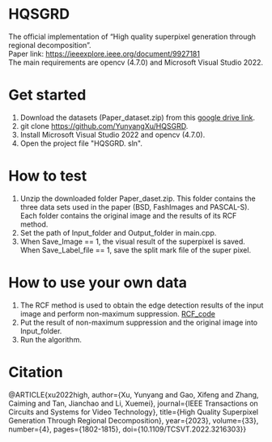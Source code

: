 # HQSGRD
The official implementation of “High quality superpixel generation through regional decomposition”.<br>
Paper link: https://ieeexplore.ieee.org/document/9927181 <br>
The main requirements are opencv (4.7.0) and Microsoft Visual Studio 2022.


# Get started
1. Download the datasets (Paper_dataset.zip) from this [google drive link](https://drive.google.com/file/d/1JRiz-e8Ufogh2Dz342rplafY_0pkhujK/view?usp=sharing).
2. git clone https://github.com/YunyangXu/HQSGRD. 
3. Install Microsoft Visual Studio 2022 and opencv (4.7.0).
4. Open the project file "HQSGRD. sln".
    
# How to test
1. Unzip the downloaded folder Paper_daset.zip. This folder contains the three data sets used in the paper (BSD, FashImages and PASCAL-S). Each folder contains the original image and the results of its RCF method.
2. Set the path of Input_folder and Output_folder in main.cpp.
3. When Save_Image == 1, the visual result of the superpixel is saved. When Save_Label_file == 1, save the split mark file of the super pixel.

# How to use your own data
1. The RCF method is used to obtain the edge detection results of the input image and perform non-maximum suppression. [RCF_code](https://github.com/yun-liu/RCF)
2. Put the result of non-maximum suppression and the original image into Input_folder.  
3. Run the algorithm.

# Citation

@ARTICLE{xu2022high,
  author={Xu, Yunyang and Gao, Xifeng and Zhang, Caiming and Tan, Jianchao and Li, Xuemei},
  journal={IEEE Transactions on Circuits and Systems for Video Technology}, 
  title={High Quality Superpixel Generation Through Regional Decomposition}, 
  year={2023},
  volume={33},
  number={4},
  pages={1802-1815},
  doi={10.1109/TCSVT.2022.3216303}}
